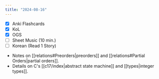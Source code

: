 ```yaml
---
title: "2024-08-16"
---
```


- [x] Anki Flashcards
- [x] KoL
- [x] OGS
- [ ] Sheet Music (10 min.)
- [ ] Korean (Read 1 Story)

* Notes on [[relations#Preorders|preorders]] and [[relations#Partial Orders|partial orders]].
* Details on C's [[c17/index|abstract state machine]] and [[types|integer types]].